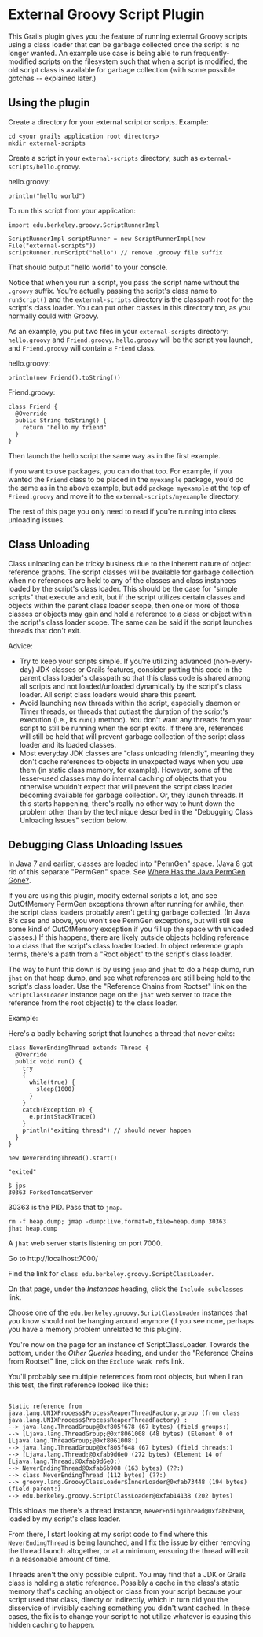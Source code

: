 External Groovy Script Plugin
=============================

This Grails plugin gives you the feature of running external Groovy scripts
using a class loader that can be garbage collected once the script is no
longer wanted.  An example use case is being able to run frequently-modified
scripts on the filesystem such that when a script is modified, the old
script class is available for garbage collection (with some possible gotchas
-- explained later.)

## Using the plugin

Create a directory for your external script or scripts.
Example:
```
cd <your grails application root directory>
mkdir external-scripts
```

Create a script in your `external-scripts` directory, such as
`external-scripts/hello.groovy`.

hello.groovy:
```
println("hello world")
```

To run this script from your application:
```
import edu.berkeley.groovy.ScriptRunnerImpl
```
```
ScriptRunnerImpl scriptRunner = new ScriptRunnerImpl(new File("external-scripts"))
scriptRunner.runScript("hello") // remove .groovy file suffix
```

That should output "hello world" to your console.

Notice that when you run a script, you pass the script name without the
`.groovy` suffix.  You're actually passing the script's class name to
`runScript()` and the `external-scripts` directory is the classpath root for
the script's class loader.  You can put other classes in this directory too,
as you normally could with Groovy.

As an example, you put two files in your `external-scripts` directory:
`hello.groovy` and `Friend.groovy`.  `hello.groovy` will be the script you
launch, and `Friend.groovy` will contain a `Friend` class.

hello.groovy:
```
println(new Friend().toString())
```

Friend.groovy:
```
class Friend {
  @Override
  public String toString() {
    return "hello my friend"
  }
}
```

Then launch the hello script the same way as in the first example.

If you want to use packages, you can do that too.  For example, if you
wanted the `Friend` class to be placed in the `myexample` package, you'd do
the same as in the above example, but add `package myexample` at the top of
`Friend.groovy` and move it to the `external-scripts/myexample` directory.

The rest of this page you only need to read if you're running into class
unloading issues.

## Class Unloading

Class unloading can be tricky business due to the inherent nature of object
reference graphs.  The script classes will be available for garbage
collection when no references are held to any of the classes and class
instances loaded by the script's class loader.  This should be the case for
"simple scripts" that execute and exit, but if the script utilizes certain
classes and objects within the parent class loader scope, then one or more
of those classes or objects may gain and hold a reference to a class or
object within the script's class loader scope.  The same can be said if the
script launches threads that don't exit.

Advice:
 * Try to keep your scripts simple.  If you're utilizing advanced
   (non-every-day) JDK classes or Grails features, consider putting this
   code in the parent class loader's classpath so that this class code is
   shared among all scripts and not loaded/unloaded dynamically by the
   script's class loader.  All script class loaders would share this parent.
 * Avoid launching new threads within the script, especially daemon or Timer
   threads, or threads that outlast the duration of the script's execution
   (i.e., its `run()` method).  You don't want any threads from your script
   to still be running when the script exits.  If there are, references will
   still be held that will prevent garbage collection of the script class
   loader and its loaded classes.
 * Most everyday JDK classes are "class unloading friendly", meaning they
   don't cache references to objects in unexpected ways when you use them
   (in static class memory, for example).  However, some of the lesser-used
   classes may do internal caching of objects that you otherwise wouldn't
   expect that will prevent the script class loader becoming available for
   garbage collection.  Or, they launch threads.  If this starts happening,
   there's really no other way to hunt down the problem other than by the
   technique described in the "Debugging Class Unloading Issues" section
   below.

## Debugging Class Unloading Issues

In Java 7 and earlier, classes are loaded into "PermGen" space.  (Java 8 got
rid of this separate "PermGen" space.  See
[Where Has the Java PermGen Gone?](http://www.infoq.com/articles/Java-PERMGEN-Removed).

If you are using this plugin, modify external scripts a lot, and see
OutOfMemory PermGen exceptions thrown after running for awhile, then the
script class loaders probably aren't getting garbage collected.  (In Java
8's case and above, you won't see PermGen exceptions, but will still see
some kind of OutOfMemory exception if you fill up the space with unloaded
classes.) If this happens, there are likely outside objects holding
reference to a class that the script's class loader loaded.  In object
reference graph terms, there's a path from a "Root object" to the script's
class loader.

The way to hunt this down is by using `jmap` and `jhat` to do a heap dump,
run `jhat` on that heap dump, and see what references are still being held
to the script's class loader.  Use the "Reference Chains from Rootset" link
on the `ScriptClassLoader` instance page on the `jhat` web server to trace
the reference from the root object(s) to the class loader.

Example:

Here's a badly behaving script that launches a thread that never exits:
```
class NeverEndingThread extends Thread {
  @Override
  public void run() {
    try
    {
      while(true) {
        sleep(1000)
      }
    }
    catch(Exception e) {
      e.printStackTrace()
    }
    println("exiting thread") // should never happen
  }
}

new NeverEndingThread().start()

"exited"
```


```
$ jps
30363 ForkedTomcatServer
```

30363 is the PID.  Pass that to `jmap`.

```
rm -f heap.dump; jmap -dump:live,format=b,file=heap.dump 30363
jhat heap.dump
```

A `jhat` web server starts listening on port 7000.

Go to http://localhost:7000/

Find the link for `class edu.berkeley.groovy.ScriptClassLoader`.

On that page, under the *Instances* heading, click the `Include subclasses`
link.

Choose one of the `edu.berkeley.groovy.ScriptClassLoader` instances that you
know should not be hanging around anymore (if you see none, perhaps you have
a memory problem unrelated to this plugin).

You're now on the page for an instance of ScriptClassLoader.  Towards the
bottom, under the *Other Queries* heading, and under the "Reference Chains
from Rootset" line, click on the `Exclude weak refs` link.

You'll probably see multiple references from root objects, but when I ran this test, the first reference looked like this:

```

Static reference from java.lang.UNIXProcess$ProcessReaperThreadFactory.group (from class java.lang.UNIXProcess$ProcessReaperThreadFactory) :
--> java.lang.ThreadGroup@0xf805f678 (67 bytes) (field groups:)
--> [Ljava.lang.ThreadGroup;@0xf8061008 (48 bytes) (Element 0 of [Ljava.lang.ThreadGroup;@0xf8061008:)
--> java.lang.ThreadGroup@0xf805f648 (67 bytes) (field threads:)
--> [Ljava.lang.Thread;@0xfab9d6e0 (272 bytes) (Element 14 of [Ljava.lang.Thread;@0xfab9d6e0:)
--> NeverEndingThread@0xfab6b908 (163 bytes) (??:)
--> class NeverEndingThread (112 bytes) (??:)
--> groovy.lang.GroovyClassLoader$InnerLoader@0xfab73448 (194 bytes) (field parent:)
--> edu.berkeley.groovy.ScriptClassLoader@0xfab14138 (202 bytes) 
```

This shiows me there's a thread instance, `NeverEndingThread@0xfab6b908`,
loaded by my script's class loader.

From there, I start looking at my script code to find where this
`NeverEndingThread` is being launched, and I fix the issue by either
removing the thread launch altogether, or at a minimum, ensuring the thread
will exit in a reasonable amount of time.

Threads aren't the only possible culprit.  You may find that a JDK or Grails
class is holding a static reference.  Possibly a cache in the class's static
memory that's caching an object or class from your script because your
script used that class, directy or indirectly, which in turn did you the
disservice of invisibly caching something you didn't want cached.  In these
cases, the fix is to change your script to not utilize whatever is causing
this hidden caching to happen.
